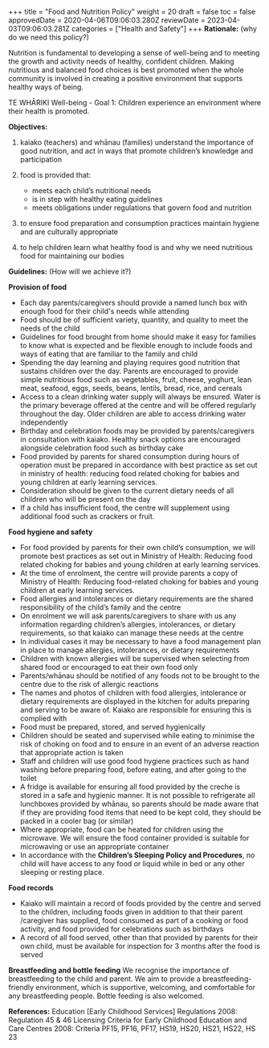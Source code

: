 +++
title = "Food and Nutrition Policy"
weight = 20
draft = false
toc = false
approvedDate = 2020-04-06T09:06:03.280Z
reviewDate = 2023-04-03T09:06:03.281Z
categories = ["Health and Safety"]
+++
**Rationale:** (why do we need this policy?)

Nutrition is fundamental to developing a sense of well-being and to meeting the growth and activity needs of healthy, confident children. Making nutritious and balanced food choices is best promoted when the whole community is involved in creating a positive environment that supports healthy ways of being.

TE WHĀRIKI Well-being - Goal 1: Children experience an environment where their health is promoted.

**Objectives:**

1. kaiako (teachers) and whānau (families) understand the importance of good nutrition, and act in ways that promote children’s knowledge and participation
2. food is provided that: 

   * meets each child’s nutritional needs 
   * is in step with healthy eating guidelines 
   * meets obligations under regulations that govern food and nutrition


3. to ensure food preparation and consumption practices maintain hygiene and are culturally appropriate 
4. to help children learn what healthy food is and why we need nutritious food for maintaining our bodies

**Guidelines:** (How will we achieve it?)

**Provision of food**

* Each day parents/caregivers should provide a named lunch box with enough food for their child's needs while attending
* Food should be of sufficient variety, quantity, and quality to meet the needs of the child
* Guidelines for food brought from home should make it easy for families to know what is expected and be flexible enough to include foods and ways of eating that are familiar to the family and child
* Spending the day learning and playing requires good nutrition that sustains children over the day. Parents are encouraged to provide simple nutritious food such as vegetables, fruit, cheese, yoghurt, lean meat, seafood, eggs, seeds, beans, lentils, bread, rice, and cereals 
* Access to a clean drinking water supply will always be ensured. Water is the primary beverage offered at the centre and will be offered regularly throughout the day. Older children are able to access drinking water independently
* Birthday and celebration foods may be provided by parents/caregivers in consultation with kaiako. Healthy snack options are encouraged alongside celebration food such as birthday cake
* Food provided by parents for shared consumption during hours of operation must be prepared in accordance with best practice as set out in ministry of health: reducing food related choking for babies and young children at early learning services.
* Consideration should be given to the current dietary needs of all children who will be present on the day 
* If a child has insufficient food, the centre will supplement using additional food such as crackers or fruit. 

**Food hygiene and safety**

* For food provided by parents for their own child’s consumption, we will promote best practices as set out in Ministry of Health: Reducing food related choking for babies and young children at early learning services.
* At the time of enrolment, the centre will provide parents a copy of Ministry of Health: Reducing food-related choking for babies and young children at early learning services.
* Food allergies and intolerances or dietary requirements are the shared responsibility of the child’s family and the centre
* On enrolment we will ask parents/caregivers to share with us any information regarding children’s allergies, intolerances, or dietary requirements, so that kaiako can manage these needs at the centre
* In individual cases it may be necessary to have a food management plan in place to manage allergies, intolerances, or dietary requirements
* Children with known allergies will be supervised when selecting from shared food or encouraged to eat their own food only
* Parents/whānau should be notified of any foods not to be brought to the centre due to the risk of allergic reactions
* The names and photos of children with food allergies, intolerance or dietary requirements are displayed in the kitchen for adults preparing and serving to be aware of. Kaiako are responsible for ensuring this is complied with 
* Food must be prepared, stored, and served hygienically
* Children should be seated and supervised while eating to minimise the risk of choking on food and to ensure in an event of an adverse reaction that appropriate action is taken 
* Staff and children will use good food hygiene practices such as hand washing before preparing food, before eating, and after going to the toilet
* A fridge is available for ensuring all food provided by the creche is stored in a safe and hygienic manner. It is not possible to refrigerate all lunchboxes provided by whānau, so parents should be made aware that if they are providing food items that need to be kept cold, they should be packed in a cooler bag (or similar)
* Where appropriate, food can be heated for children using the microwave. We will ensure the food container provided is suitable for microwaving or use an appropriate container
* In accordance with the **Children’s Sleeping Policy and Procedures**, no child will have access to any food or liquid while in bed or any other sleeping or resting place.

**Food records** 

* Kaiako will maintain a record of foods provided by the centre and served to the children, including foods given in addition to that their parent /caregiver has supplied, food consumed as part of a cooking or food activity, and food provided for celebrations such as birthdays
* A record of all food served, other than that provided by parents for their own child, must be available for inspection for 3 months after the food is served 


**Breastfeeding and bottle feeding**
We recognise the importance of breastfeeding to the child and parent. We aim to provide a breastfeeding-friendly environment, which is supportive, welcoming, and comfortable for any breastfeeding people. Bottle feeding is also welcomed.


**References:** 
Education \[Early Childhood Services] Regulations 2008: Regulation 45 & 46
Licensing Criteria for Early Childhood Education and Care Centres 2008: Criteria PF15, PF16, PF17, HS19, HS20, HS21, HS22, HS 23
